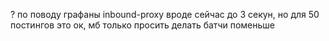 ? по поводу графаны inbound-proxy вроде сейчас до 3 секун, но для 50 постингов это ок, мб только просить делать батчи поменьше